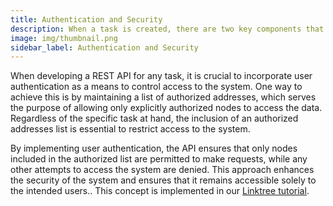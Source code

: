 ```yaml
---
title: Authentication and Security
description: When a task is created, there are two key components that must be uploaded to the Koii Network to initiate the task.
image: img/thumbnail.png
sidebar_label: Authentication and Security
---
```


When developing a REST API for any task, it is crucial to incorporate user authentication as a means to control access to the system. One way to achieve this is by maintaining a list of authorized addresses, which serves the purpose of allowing only explicitly authorized nodes to access the data. Regardless of the specific task at hand, the inclusion of an authorized addresses list is essential to restrict access to the system.

By implementing user authentication, the API ensures that only nodes included in the authorized list are permitted to make requests, while any other attempts to access the system are denied. This approach enhances the security of the system and ensures that it remains accessible solely to the intended users.. This concept is implemented in our [Linktree tutorial](/tutorials/linktree/intro).
